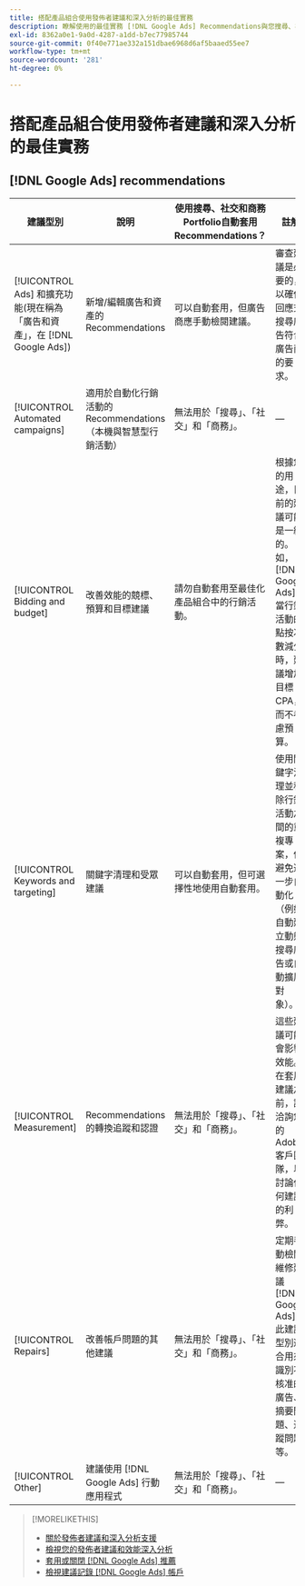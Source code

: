 ```yaml
---
title: 搭配產品組合使用發佈者建議和深入分析的最佳實務
description: 瞭解使用的最佳實務 [!DNL Google Ads] Recommendations與您搜尋、社交和商務的產品組合。
exl-id: 8362a0e1-9a0d-4287-a1dd-b7ec77985744
source-git-commit: 0f40e771ae332a151dbae6968d6af5baaed55ee7
workflow-type: tm+mt
source-wordcount: '281'
ht-degree: 0%

---
```


# 搭配產品組合使用發佈者建議和深入分析的最佳實務

<!-- If we don't come up with similar ones for MS, then rename this file "... Google Ads ..." -->

## [!DNL Google Ads] recommendations

| 建議型別 | 說明 | 使用搜尋、社交和商務Portfolio自動套用Recommendations？ | 註解 |
|--- |--- |--- |--- |
| [!UICONTROL Ads] 和擴充功能(現在稱為「廣告和資產」，在 [!DNL Google Ads]) | 新增/編輯廣告和資產的Recommendations | 可以自動套用，但廣告商應手動檢閱建議。 | 審查建議是必要的，以確保回應式搜尋廣告符合廣告商的要求。 |
| [!UICONTROL Automated campaigns] | 適用於自動化行銷活動的Recommendations （本機與智慧型行銷活動） | 無法用於「搜尋」、「社交」和「商務」。 | — |
| [!UICONTROL Bidding and budget] | 改善效能的競標、預算和目標建議 | 請勿自動套用至最佳化產品組合中的行銷活動。 | 根據您的用途，目前的建議可能是一維的。 例如， [!DNL Google Ads] 當行銷活動的點按次數減少時，建議增加目標CPA，而不考慮預算。 |
| [!UICONTROL Keywords and targeting] | 關鍵字清理和受眾建議 | 可以自動套用，但可選擇性地使用自動套用。 | 使用關鍵字清理並移除行銷活動之間的重複專案，但避免進一步自動化（例如自動建立動態搜尋廣告或自動擴展對象）。 |
| [!UICONTROL Measurement] | Recommendations的轉換追蹤和認證 | 無法用於「搜尋」、「社交」和「商務」。 | 這些建議可能會影響效能。 在套用建議之前，請洽詢您的Adobe客戶團隊，以討論任何建議的利弊。 |
| [!UICONTROL Repairs] | 改善帳戶問題的其他建議 | 無法用於「搜尋」、「社交」和「商務」。 | 定期手動檢閱維修建議 [!DNL Google Ads]. 此建議型別適合用來識別不核准的廣告、摘要問題、追蹤問題等。 |
| [!UICONTROL Other] | 建議使用 [!DNL Google Ads] 行動應用程式 | 無法用於「搜尋」、「社交」和「商務」。 | — |

>[!MORELIKETHIS]
>
>* [關於發佈者建議和深入分析支援](recommendation-support.md)
>* [檢視您的發佈者建議和效能深入分析](recommendation-view.md)
>* [套用或關閉 [!DNL Google Ads] 推薦](google-recommendation-apply-dismiss.md)
>* [檢視建議記錄 [!DNL Google Ads] 帳戶](google-recommendation-view-log.md)
